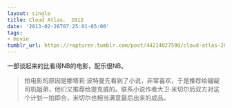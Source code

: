 ```yaml
---
layout: single
title: Cloud Atlas， 2012
date: '2013-02-28T07:25:01-05:00'
tags:
- movie
tumblr_url: https://rapturer.tumblr.com/post/44214027590/cloud-atlas-2012
---
```

一部谈起来的比看得NB的电影，配乐很NB。

> 拍电影的原因是娜塔莉·波特曼先看到了小说，非常喜欢，于是推荐给龌龊司机姐弟，他们又推荐给提克威的。联系小说作者大卫·米切尔后双方对这个计划一拍即合，米切尔也相当满意最后出来的成品。

